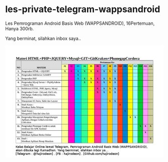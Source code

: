 # les-private-telegram-wappsandroid

Les Pemrograman Android Basis Web (WAPPSANDROID), 16Pertemuan, Hanya 300rb. 

Yang berminat, silahkan inbox saya..


<img src="31502762_10156135609479003_3469208121937756160_n.jpg"></img>
